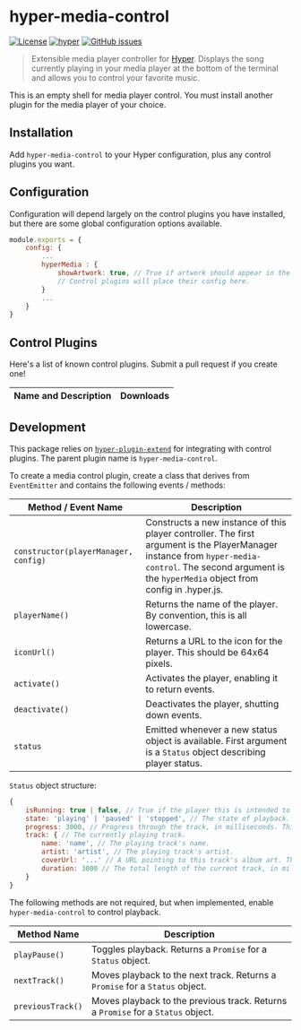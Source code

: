 # hyper-media-control

[![License](https://img.shields.io/github/license/OrionNebula/hyper-media-control.svg)](LICENSE)
[![hyper](https://img.shields.io/badge/Hyper-v2.0.0-brightgreen.svg)](https://github.com/zeit/hyper/releases/tag/2.0.0)
[![GitHub issues](https://img.shields.io/github/issues/OrionNebula/hyper-media-control.svg)](https://github.com/OrionNebula/hyper-media-control/issues)

> Extensible media player controller for [Hyper](https://hyper.is).
Displays the song currently playing in your media player at the bottom of the terminal and allows you to control your favorite music.

This is an empty shell for media player control. You must install another plugin for the media player of your choice.

## Installation

Add `hyper-media-control` to your Hyper configuration, plus any control plugins you want.

## Configuration

Configuration will depend largely on the control plugins you have installed, but there are some global configuration options available.

```js
module.exports = {
    config: {
        ...
        hyperMedia : {
            showArtwork: true, // True if artwork should appear in the bottom right corner.
            // Control plugins will place their config here.
        }
        ...
    }
}
```

## Control Plugins

Here's a list of known control plugins. Submit a pull request if you create one!

Name and Description | Downloads
-------------------- | ---------

## Development

This package relies on [`hyper-plugin-extend`](https://github.com/OrionNebula/hyper-plugin-extend) for integrating with control plugins. The parent plugin name is `hyper-media-control`.

To create a media control plugin, create a class that derives from `EventEmitter` and contains the following events / methods:

Method / Event Name | Description
----------- | -----------
`constructor(playerManager, config)` | Constructs a new instance of this player controller. The first argument is the PlayerManager instance from `hyper-media-control`. The second argument is the `hyperMedia` object from config in .hyper.js.
`playerName()` | Returns the name of the player. By convention, this is all lowercase.
`iconUrl()` | Returns a URL to the icon for the player. This should be 64x64 pixels.
`activate()` | Activates the player, enabling it to return events.
`deactivate()` | Deactivates the player, shutting down events.
`status` | Emitted whenever a new status object is available. First argument is a `Status` object describing player status.

`Status` object structure:
```js
{
    isRunning: true | false, // True if the player this is intended to control is running. False otherwise.
    state: 'playing' | 'paused' | 'stopped', // The state of playback.
    progress: 3000, // Progress through the track, in milliseconds. This field is optional.
    track: { // The currently playing track.
        name: 'name', // The playing track's name.
        artist: 'artist', // The playing track's artist.
        coverUrl: '...' // A URL pointing to this track's album art. This field is optional.
        duration: 3000 // The total length of the current track, in milliseconds. This field is optional.
    }
}
```

The following methods are not required, but when implemented, enable `hyper-media-control` to control playback.

Method Name | Description
----------- | -----------
`playPause()` | Toggles playback. Returns a `Promise` for a `Status` object.
`nextTrack()` | Moves playback to the next track. Returns a `Promise` for a `Status` object.
`previousTrack()` | Moves playback to the previous track. Returns a `Promise` for a `Status` object.